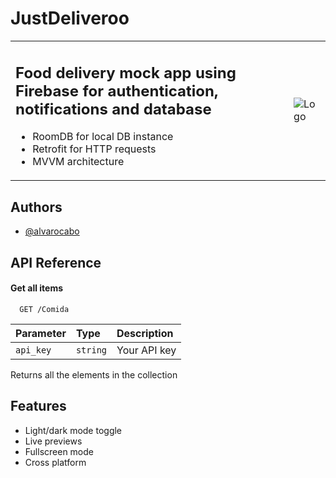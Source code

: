 
# JustDeliveroo

<table>  
<tr>  
<td>  

## Food delivery mock app using Firebase for authentication,  notifications and database

- RoomDB for local DB instance
- Retrofit for HTTP requests
- MVVM architecture

</td>  
<td>

![Logo](https://github.com/alvarocabo/JustDeliveroo/blob/master/app/src/main/res/drawable/logo_mini.png?raw=true)

</td>
</tr>
</table>

## Authors

- [@alvarocabo](https://www.github.com/alvarocabo)

## API Reference

#### Get all items

```http
  GET /Comida
```

| Parameter | Type     | Description                |
| :-------- | :------- | :------------------------- |
| `api_key` | `string` | Your API key |

Returns all the elements in the collection

## Features

- Light/dark mode toggle
- Live previews
- Fullscreen mode
- Cross platform
